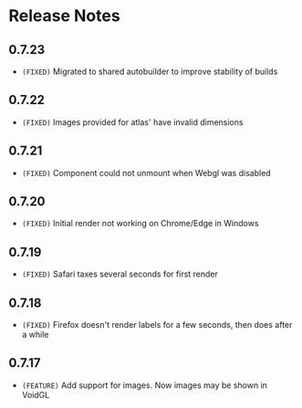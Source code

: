 # Release Notes

## 0.7.23

* `(FIXED)` Migrated to shared autobuilder to improve stability of builds

## 0.7.22

* `(FIXED)` Images provided for atlas' have invalid dimensions

## 0.7.21

* `(FIXED)` Component could not unmount when Webgl was disabled

## 0.7.20

* `(FIXED)` Initial render not working on Chrome/Edge in Windows

## 0.7.19

* `(FIXED)` Safari taxes several seconds for first render

## 0.7.18

* `(FIXED)` Firefox doesn't render labels for a few seconds, then does after a while

## 0.7.17

* `(FEATURE)` Add support for images. Now images may be shown in VoidGL

